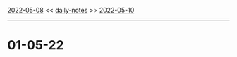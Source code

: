 [2022-05-08](daily_notes/2022-04-30) << [daily-notes](notes/daily-notes.md) >> [2022-05-10](daily_notes/2022-05-02)

---
# 01-05-22
